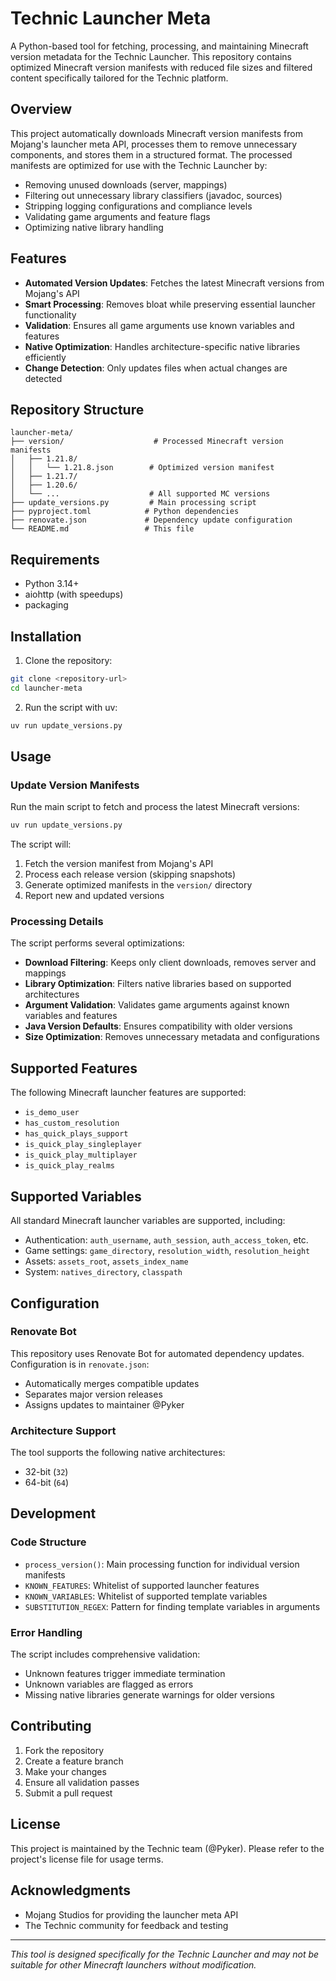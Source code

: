 # Technic Launcher Meta

A Python-based tool for fetching, processing, and maintaining Minecraft version metadata for the Technic Launcher. This repository contains optimized Minecraft version manifests with reduced file sizes and filtered content specifically tailored for the Technic platform.

## Overview

This project automatically downloads Minecraft version manifests from Mojang's launcher meta API, processes them to remove unnecessary components, and stores them in a structured format. The processed manifests are optimized for use with the Technic Launcher by:

- Removing unused downloads (server, mappings)
- Filtering out unnecessary library classifiers (javadoc, sources)
- Stripping logging configurations and compliance levels
- Validating game arguments and feature flags
- Optimizing native library handling

## Features

- **Automated Version Updates**: Fetches the latest Minecraft versions from Mojang's API
- **Smart Processing**: Removes bloat while preserving essential launcher functionality
- **Validation**: Ensures all game arguments use known variables and features
- **Native Optimization**: Handles architecture-specific native libraries efficiently
- **Change Detection**: Only updates files when actual changes are detected

## Repository Structure

```
launcher-meta/
├── version/                    # Processed Minecraft version manifests
│   ├── 1.21.8/
│   │   └── 1.21.8.json        # Optimized version manifest
│   ├── 1.21.7/
│   ├── 1.20.6/
│   └── ...                    # All supported MC versions
├── update_versions.py         # Main processing script
├── pyproject.toml            # Python dependencies
├── renovate.json             # Dependency update configuration
└── README.md                 # This file
```

## Requirements

- Python 3.14+
- aiohttp (with speedups)
- packaging

## Installation

1. Clone the repository:

```bash
git clone <repository-url>
cd launcher-meta
```

2. Run the script with uv:

```bash
uv run update_versions.py
```

## Usage

### Update Version Manifests

Run the main script to fetch and process the latest Minecraft versions:

```bash
uv run update_versions.py
```

The script will:

1. Fetch the version manifest from Mojang's API
2. Process each release version (skipping snapshots)
3. Generate optimized manifests in the `version/` directory
4. Report new and updated versions

### Processing Details

The script performs several optimizations:

- **Download Filtering**: Keeps only client downloads, removes server and mappings
- **Library Optimization**: Filters native libraries based on supported architectures
- **Argument Validation**: Validates game arguments against known variables and features
- **Java Version Defaults**: Ensures compatibility with older versions
- **Size Optimization**: Removes unnecessary metadata and configurations

## Supported Features

The following Minecraft launcher features are supported:

- `is_demo_user`
- `has_custom_resolution`
- `has_quick_plays_support`
- `is_quick_play_singleplayer`
- `is_quick_play_multiplayer`
- `is_quick_play_realms`

## Supported Variables

All standard Minecraft launcher variables are supported, including:

- Authentication: `auth_username`, `auth_session`, `auth_access_token`, etc.
- Game settings: `game_directory`, `resolution_width`, `resolution_height`
- Assets: `assets_root`, `assets_index_name`
- System: `natives_directory`, `classpath`

## Configuration

### Renovate Bot

This repository uses Renovate Bot for automated dependency updates. Configuration is in `renovate.json`:

- Automatically merges compatible updates
- Separates major version releases
- Assigns updates to maintainer @Pyker

### Architecture Support

The tool supports the following native architectures:

- 32-bit (`32`)
- 64-bit (`64`)

## Development

### Code Structure

- `process_version()`: Main processing function for individual version manifests
- `KNOWN_FEATURES`: Whitelist of supported launcher features
- `KNOWN_VARIABLES`: Whitelist of supported template variables
- `SUBSTITUTION_REGEX`: Pattern for finding template variables in arguments

### Error Handling

The script includes comprehensive validation:

- Unknown features trigger immediate termination
- Unknown variables are flagged as errors
- Missing native libraries generate warnings for older versions

## Contributing

1. Fork the repository
2. Create a feature branch
3. Make your changes
4. Ensure all validation passes
5. Submit a pull request

## License

This project is maintained by the Technic team (@Pyker). Please refer to the project's license file for usage terms.

## Acknowledgments

- Mojang Studios for providing the launcher meta API
- The Technic community for feedback and testing

---

_This tool is designed specifically for the Technic Launcher and may not be suitable for other Minecraft launchers without modification._

